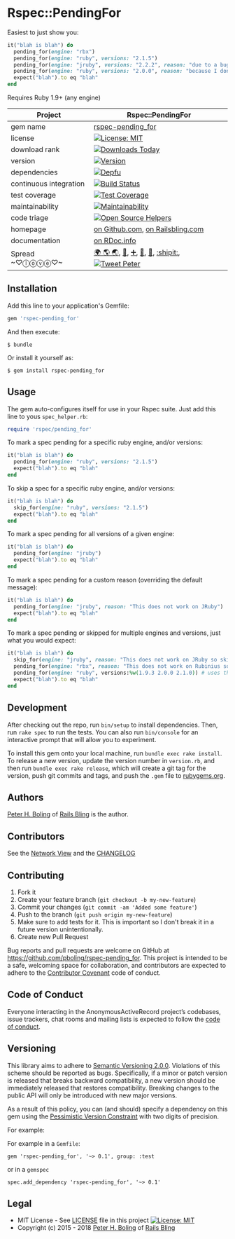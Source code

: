 # Rspec::PendingFor

Easiest to just show you:

```ruby
it("blah is blah") do
  pending_for(engine: "rbx")
  pending_for(engine: "ruby", versions: "2.1.5")
  pending_for(engine: "jruby", versions: "2.2.2", reason: "due to a bug in Ruby")
  pending_for(engine: "ruby", versions: "2.0.0", reason: "because I don't have the time")
  expect("blah").to eq "blah"
end
```

Requires Ruby 1.9+ (any engine)

| Project                 |  Rspec::PendingFor |
|------------------------ | ----------------------- |
| gem name                |  [rspec-pending_for](https://rubygems.org/gems/rspec-pending_for) |
| license                 |  [![License: MIT](https://img.shields.io/badge/License-MIT-green.svg)](https://opensource.org/licenses/MIT) |
| download rank           |  [![Downloads Today](https://img.shields.io/gem/rd/rspec-pending_for.svg)](https://github.com/pboling/rspec-pending_for) |
| version                 |  [![Version](https://img.shields.io/gem/v/rspec-pending_for.svg)](https://rubygems.org/gems/rspec-pending_for) |
| dependencies            |  [![Depfu](https://badges.depfu.com/badges/272ce0df3bc6df5cbea9354e2c3b65af/count.svg)](https://depfu.com/github/pboling/rspec-pending_for?project_id=5614) |
| continuous integration  |  [![Build Status](https://travis-ci.org/pboling/rspec-pending_for.svg?branch=master)](https://travis-ci.org/pboling/rspec-pending_for) |
| test coverage           |  [![Test Coverage](https://api.codeclimate.com/v1/badges/fe504d4ab2fb77cecf7d/test_coverage)](https://codeclimate.com/github/pboling/rspec-pending_for/test_coverage) |
| maintainability         |  [![Maintainability](https://api.codeclimate.com/v1/badges/fe504d4ab2fb77cecf7d/maintainability)](https://codeclimate.com/github/pboling/rspec-pending_for/maintainability) |
| code triage             |  [![Open Source Helpers](https://www.codetriage.com/pboling/rspec-pending_for/badges/users.svg)](https://www.codetriage.com/pboling/rspec-pending_for) |
| homepage                |  [on Github.com][homepage], [on Railsbling.com][blogpage] |
| documentation           |  [on RDoc.info][documentation] |
| Spread ~♡ⓛⓞⓥⓔ♡~      |  [🌍 🌎 🌏][peterboling], [🍚][refugees], [➕][gplus], [👼][angellist], [🐛][topcoder], [:shipit:][coderwall], [![Tweet Peter](https://img.shields.io/twitter/follow/galtzo.svg?style=social&label=Follow)][twitter] |

## Installation

Add this line to your application's Gemfile:

```ruby
gem 'rspec-pending_for'
```

And then execute:

    $ bundle

Or install it yourself as:

    $ gem install rspec-pending_for

## Usage

The gem auto-configures itself for use in your Rspec suite.  Just add this line to yous `spec_helper.rb`:

```ruby
require 'rspec/pending_for'
```

To mark a spec pending for a specific ruby engine, and/or versions:

```ruby
it("blah is blah") do
  pending_for(engine: "ruby", versions: "2.1.5")
  expect("blah").to eq "blah"
end
```

To skip a spec for a specific ruby engine, and/or versions:

```ruby
it("blah is blah") do
  skip_for(engine: "ruby", versions: "2.1.5")
  expect("blah").to eq "blah"
end
```

To mark a spec pending for all versions of a given engine:

```ruby
it("blah is blah") do
  pending_for(engine: "jruby")
  expect("blah").to eq "blah"
end
```

To mark a spec pending for a custom reason (overriding the default message):

```ruby
it("blah is blah") do
  pending_for(engine: "jruby", reason: "This does not work on JRuby")
  expect("blah").to eq "blah"
end
```

To mark a spec pending or skipped for multiple engines and versions, just what you would expect:

```ruby
it("blah is blah") do
  skip_for(engine: "jruby", reason: "This does not work on JRuby so skipping for now") # All JRuby versions will be skipped
  pending_for(engine: "rbx", reason: "This does not work on Rubinius so pending for now") # All rbx versions will be pending
  pending_for(engine: "ruby", versions:%w(1.9.3 2.0.0 2.1.0)) # uses the default message
  expect("blah").to eq "blah"
end
```


## Development

After checking out the repo, run `bin/setup` to install dependencies. Then, run `rake spec` to run the tests. You can also run `bin/console` for an interactive prompt that will allow you to experiment.

To install this gem onto your local machine, run `bundle exec rake install`. To release a new version, update the version number in `version.rb`, and then run `bundle exec rake release`, which will create a git tag for the version, push git commits and tags, and push the `.gem` file to [rubygems.org](https://rubygems.org).


## Authors

[Peter H. Boling][peterboling] of [Rails Bling][railsbling] is the author.

## Contributors

See the [Network View](https://github.com/pboling/rspec-pending_for/network) and the [CHANGELOG](https://github.com/pboling/rspec-pending_for/blob/master/CHANGELOG.md)

## Contributing

1. Fork it
2. Create your feature branch (`git checkout -b my-new-feature`)
3. Commit your changes (`git commit -am 'Added some feature'`)
4. Push to the branch (`git push origin my-new-feature`)
5. Make sure to add tests for it. This is important so I don't break it in a future version unintentionally.
6. Create new Pull Request

Bug reports and pull requests are welcome on GitHub at https://github.com/pboling/rspec-pending_for. This project is intended to be a safe, welcoming space for collaboration, and contributors are expected to adhere to the [Contributor Covenant](http://contributor-covenant.org) code of conduct.

## Code of Conduct

Everyone interacting in the AnonymousActiveRecord project’s codebases, issue trackers, chat rooms and mailing lists is expected to follow the [code of conduct](https://github.com/pboling/rspec-pending_for/blob/master/CODE_OF_CONDUCT.md).

## Versioning

This library aims to adhere to [Semantic Versioning 2.0.0][semver].
Violations of this scheme should be reported as bugs. Specifically,
if a minor or patch version is released that breaks backward
compatibility, a new version should be immediately released that
restores compatibility. Breaking changes to the public API will
only be introduced with new major versions.

As a result of this policy, you can (and should) specify a
dependency on this gem using the [Pessimistic Version Constraint][pvc] with two digits of precision.

For example:

For example in a `Gemfile`:

    gem 'rspec-pending_for', '~> 0.1', group: :test

or in a `gemspec`

    spec.add_dependency 'rspec-pending_for', '~> 0.1'

## Legal

* MIT License - See [LICENSE][license] file in this project [![License: MIT](https://img.shields.io/badge/License-MIT-green.svg)](https://opensource.org/licenses/MIT) 
* Copyright (c) 2015 - 2018 [Peter H. Boling][peterboling] of [Rails Bling][railsbling]

[semver]: http://semver.org/
[pvc]: http://guides.rubygems.org/patterns/#pessimistic-version-constraint
[documentation]: http://rdoc.info/github/pboling/rspec-pending_for/frames
[homepage]: https://github.com/pboling/rspec-pending_for
[blogpage]: http://www.railsbling.com/tags/rspec-pending_for/
[license]: LICENSE
[railsbling]: http://www.railsbling.com
[peterboling]: https://about.me/peter.boling
[refugees]: https://www.crowdrise.com/helprefugeeswithhopefortomorrowliberia/fundraiser/peterboling
[gplus]: https://plus.google.com/+PeterBoling/posts
[topcoder]: https://www.topcoder.com/members/pboling/
[angellist]: https://angel.co/peter-boling
[coderwall]: http://coderwall.com/pboling
[twitter]: http://twitter.com/galtzo

